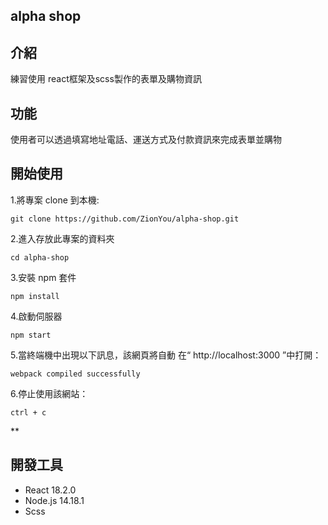 ## alpha shop

## 介紹
練習使用 react框架及scss製作的表單及購物資訊

## 功能

使用者可以透過填寫地址電話、運送方式及付款資訊來完成表單並購物


## 開始使用

1.將專案 clone 到本機:
```
git clone https://github.com/ZionYou/alpha-shop.git
```

2.進入存放此專案的資料夾
```
cd alpha-shop
```

3.安裝 npm 套件
```
npm install
```

4.啟動伺服器 
```
npm start
```

5.當終端機中出現以下訊息，該網頁將自動 在“ http://localhost:3000 ”中打開：
```
webpack compiled successfully
```

6.停止使用該網站：
```
ctrl + c
```

**

## 開發工具

* React 18.2.0
* Node.js 14.18.1
* Scss
